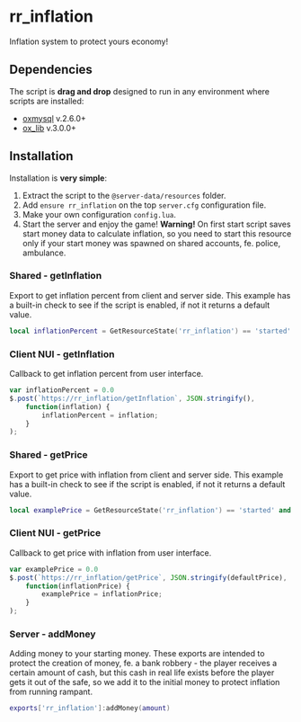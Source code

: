 # rr_inflation
Inflation system to protect yours economy!

## Dependencies
The script is **drag and drop** designed to run in any environment where scripts are installed:
- [oxmysql](https://github.com/overextended/oxmysql) v.2.6.0+
- [ox_lib](https://github.com/overextended/ox_lib) v.3.0.0+

## Installation
Installation is **very simple**:
1. Extract the script to the `@server-data/resources` folder.
2. Add `ensure rr_inflation` on the top `server.cfg` configuration file.
3. Make your own configuration `config.lua`.
4. Start the server and enjoy the game!
**Warning!** On first start script saves start money data to calculate inflation, so you need to start this resource only if your start money was spawned on shared accounts, fe. police, ambulance.

### Shared - getInflation
Export to get inflation percent from client and server side. This example has a built-in check to see if the script is enabled, if not it returns a default value.
```lua
local inflationPercent = GetResourceState('rr_inflation') == 'started' and exports['rr_inflation']:getInflation() or 0.0
```

### Client NUI - getInflation
Callback to get inflation percent from user interface.
```js
var inflationPercent = 0.0
$.post(`https://rr_inflation/getInflation`, JSON.stringify(),
    function(inflation) {
        inflationPercent = inflation;
    }
);
```

### Shared - getPrice
Export to get price with inflation from client and server side. This example has a built-in check to see if the script is enabled, if not it returns a default value.
```lua
local examplePrice = GetResourceState('rr_inflation') == 'started' and exports['rr_inflation']:getPrice(defaultPrice) or defaultPrice
```

### Client NUI - getPrice
Callback to get price with inflation from user interface.
```js
var examplePrice = 0.0
$.post(`https://rr_inflation/getPrice`, JSON.stringify(defaultPrice),
    function(inflationPrice) {
        examplePrice = inflationPrice;
    }
);
```

### Server - addMoney
Adding money to your starting money. These exports are intended to protect the creation of money, fe. a bank robbery - the player receives a certain amount of cash, but this cash in real life exists before the player gets it out of the safe, so we add it to the initial money to protect inflation from running rampant.
```lua
exports['rr_inflation']:addMoney(amount)
```
